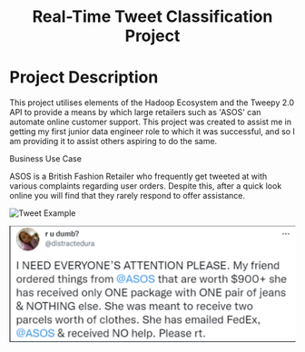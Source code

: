 <h1 align="center">Real-Time Tweet Classification Project</h1>

# Project Description

This project utilises elements of the Hadoop Ecosystem and the Tweepy 2.0 API to provide a means by which large retailers such as 'ASOS' can automate online customer support. This project was created to assist me in getting my first junior data engineer role to which it was successful, and so I am providing it to assist others aspiring to do the same.

<p align="left">Business Use Case</p>

ASOS is a British Fashion Retailer who frequently get tweeted at with various complaints regarding user orders. Despite this, after a quick look online you will find that they rarely respond to offer assistance.

![Tweet Example](https://github.com/SamRichardsonDEV/Real-Time-Tweet-Classification/tree/main/Images/Tweet_Example.png)

<img src="./Images/Tweet_Example.png">
